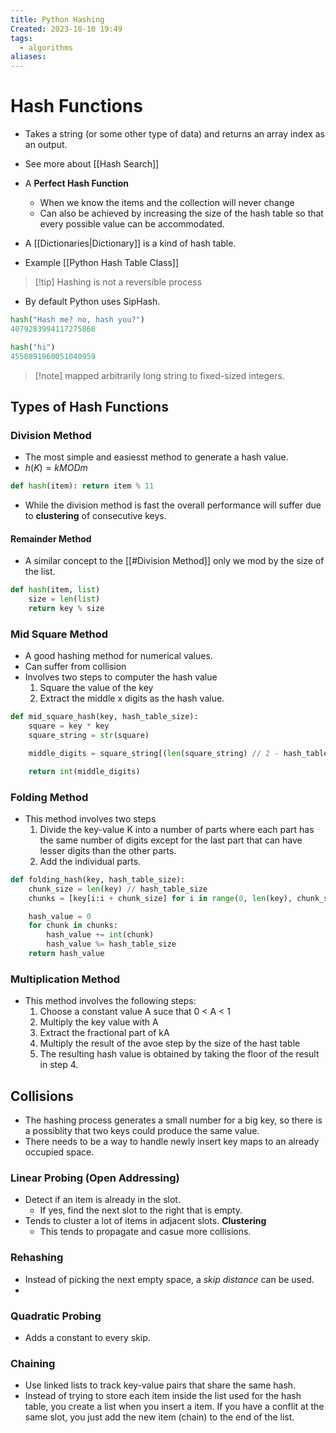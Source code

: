 ```yaml
---
title: Python Hashing
Created: 2023-10-10 19:49
tags:
  - algorithms
aliases:
---
```


# Hash Functions
- Takes a string (or some other type of data) and returns an array index as an output.
- See more about [[Hash Search]]
- A **Perfect Hash Function**
	- When we know the items and the collection will never change
	- Can also be achieved by increasing the size of the hash table so that every possible value can be accommodated.

- A [[Dictionaries|Dictionary]] is a kind of hash table.
- Example [[Python Hash Table Class]]

>[!tip] Hashing is not a reversible process

- By default Python uses SipHash.
```Python
hash("Hash me? no, hash you?")
4079283994117275868

hash("hi")
4550891960051040959
```
>[!note] mapped arbitrarily long string to fixed-sized integers.

## Types of Hash Functions

### Division Method
- The most simple and easiesst method to generate a hash value.
- $h(K) = k MOD m$
```Python
def hash(item): return item % 11
```
- While the division method is fast the overall performance will suffer due to **clustering** of consecutive keys.

#### Remainder Method
- A similar concept to the [[#Division Method]] only we mod by the size of the list.
```Python
def hash(item, list)
	size = len(list)
	return key % size
```

### Mid Square Method
- A good hashing method for numerical values.
- Can suffer from collision
- Involves two steps to computer the hash value
	1. Square the value of the key
	2. Extract the middle x digits as the hash value.
```Python
def mid_square_hash(key, hash_table_size):
	square = key * key
	square_string = str(square)

	middle_digits = square_string[(len(square_string) // 2 - hash_table_size // 2):(len(square_string) // 2 + hash_table_size // 2)]

	return int(middle_digits)

```

### Folding Method
- This method involves two steps
	1. Divide the key-value K into a number of parts where each part has the same number of digits except for the last part that can have lesser digits than the other parts.
	2. Add the individual parts.
```Python
def folding_hash(key, hash_table_size):
	chunk_size = len(key) // hash_table_size
	chunks = [key[i:i + chunk_size] for i in range(0, len(key), chunk_size)]

	hash_value = 0
	for chunk in chunks:
		hash_value += int(chunk)
		hash_value %= hash_table_size
	return hash_value
```

### Multiplication Method
- This method involves the following steps:
	1. Choose a constant value A suce that 0 < A < 1
	2. Multiply the key value with A
	3. Extract the fractional part of kA
	4. Multiply the result of the avoe step by the size of the hast table
	5. The resulting hash value is obtained by taking the floor of the result in step 4.

## Collisions
- The hashing process generates a small number for a big key, so there is a possiblity that two keys could produce the same value.
- There needs to be a way to handle newly insert key maps to an already occupied space.

### Linear Probing (Open Addressing)
- Detect if an item is already in the slot.
	- If yes, find the next slot to the right that is empty.
- Tends to cluster a lot of items in adjacent slots. **Clustering**
	- This tends to propagate and casue more collisions.

### Rehashing
- Instead of picking the next empty space, a *skip distance* can be used.
- 

### Quadratic Probing
- Adds a constant to every skip.

### Chaining
- Use linked lists to track key-value pairs that share the same hash.
- Instead of trying to store each item inside the list used for the hash table, you create a list when you insert a item. If you have a conflit at the same slot, you just add the new item (chain) to the end of the list.
